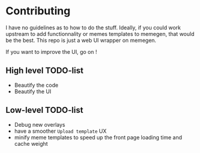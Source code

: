 # Contributing

I have no guidelines as to how to do the stuff. Ideally, if you could work upstream to add functionnality or memes templates to memegen, that would be the best. This repo is just a web UI wrapper on memegen.

If you want to improve the UI, go on !


## High level TODO-list
- Beautify the code
- Beautify the UI

## Low-level TODO-list
- Debug new overlays
- have a smoother `Upload template` UX
- minify meme templates to speed up the front page loading time and cache weight